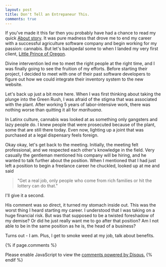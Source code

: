 ```yaml
---
layout: post
title: Don't Tell an Entrepaneur This.
comments: true
---
```


If you've made it this far then you probably have had a chance to read my quick <a href="http://hellomonet.com/about">About story</a>. It was pure madness that drove me to end my career with a successful agriculture software company and begin working for my passion: cannabis. But let's backpedal some to when I landed my very first client, <a href="http://littleprinceoforegon.com">Little Prince of Oregon</a>. 

Divine intervention led me to meet the right people at the right time, and I was finally going to see the fruition of my efforts. Before starting their project, I decided to meet with one of their past software developers to figure out how we could integrate their inventory system to the new website. 

Let's back up just a bit more here. When I was first thinking about taking the plunge into the Green Rush, I was afraid of the stigma that was associated with the plant. After working 5 years of labor-intensive work, there was nothing worse than quitting it all for *marihuana*. 

In Latinx culture, cannabis was looked at as something only gangsters and lazy people do. I knew people that were prosecuted because of the plant, some that are still there today. Even now, lighting up a joint that was purchased at a legal dispensary feels foreign.

Okay okay, let's get back to the meeting. Initially, the meeting felt professional, and we respected each other's knowledge in the field. Very casually the gentleman mentioned his company will be hiring, and he wanted to talk further about the position. When I mentioned that I had just left a position to begin a freelance career he chuckled, looked up at me and said 
>"Get a real job, only people who come from rich families or hit the lottery can do that."

I'll give it a second.

His comment was so direct, it turned my stomach inside out. This was the worst thing I heard starting my career. I understood that I was taking on a huge financial risk. But was that supposed to be a twisted foreshadow of my demise? Or did he just really want me to go after that position? Am I not able to be in the same position as he is, the head of a business?

Turns out - I am. Plus, I get to smoke weed at my job, talk about benefits. 

{% if page.comments %}
<div id="disqus_thread"></div>
<script>

/**
*  RECOMMENDED CONFIGURATION VARIABLES: EDIT AND UNCOMMENT THE SECTION BELOW TO INSERT DYNAMIC VALUES FROM YOUR PLATFORM OR CMS.
*  LEARN WHY DEFINING THESE VARIABLES IS IMPORTANT: https://disqus.com/admin/universalcode/#configuration-variables*/
/*
var disqus_config = function () {
this.page.url = PAGE_URL;  // Replace PAGE_URL with your page's canonical URL variable
this.page.identifier = PAGE_IDENTIFIER; // Replace PAGE_IDENTIFIER with your page's unique identifier variable
};
*/
(function() { // DON'T EDIT BELOW THIS LINE
var d = document, s = d.createElement('script');
s.src = 'https://hellomonet-blog.disqus.com/embed.js';
s.setAttribute('data-timestamp', +new Date());
(d.head || d.body).appendChild(s);
})();
</script>
<noscript>Please enable JavaScript to view the <a href="https://disqus.com/?ref_noscript">comments powered by Disqus.</a></noscript>
{% endif %}
